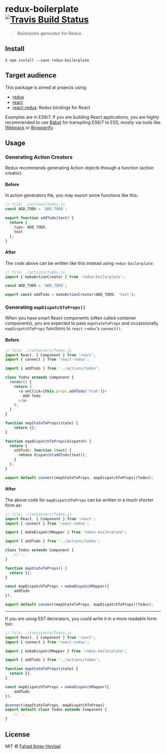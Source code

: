 # redux-boilerplate [![Travis Build Status](https://travis-ci.org/fahad19/redux-boilerplate.svg?branch=master)](https://travis-ci.org/fahad19/redux-boilerplate)

> Boilerplate generator for Redux

## Install

```
$ npm install --save redux-boilerplate
```

## Target audience

This package is aimed at projects using:

* [redux](https://github.com/rackt/redux)
* [react](https://github.com/facebook/react)
* [react-redux](https://github.com/rackt/react-redux): Redux bindings for React

Examples are in ES6/7. If you are building React applications, you are highly recommended to use [Babel](https://babeljs.io/) for transpiling ES6/7 to ES5, mostly via tools like [Webpack](https://github.com/webpack/webpack) or [Browserify](https://github.com/substack/node-browserify).

## Usage

### Generating Action Creators

Redux recommends generating Action objects through a function (action creator).

#### Before

In action generators file, you may export some functions like this:

```js
// file: ./actions/todos.js
const ADD_TODO = 'ADD_TODO';

export function addTodo(text) {
  return {
  	type: ADD_TODO,
  	text
  };
}
```

#### After

The code above can be written like this instead using `redux-boilerplate`:

```js
// file: ./actions/todos.js
import { makeActionCreator } from 'redux-boilerplate';

const ADD_TODO = 'ADD_TODO';

export const addTodo = makeActionCreator(ADD_TODO, 'text');
```

### Generating `mapDispatchToProps()`

When you have smart React components (often called container components), you are expected to pass `mapStateToProps` and occassionally `mapDispatchToProps` functions to `react-redux`'s `connect()`.

#### Before

```js
// file: ./containers/Todos.js
import React, { Component } from 'react';
import { connect } from 'react-redux';

import { addTodo } from '../actions/todos';

class Todos extends Component {
  render() {
    return (
      <a onClick={this.props.addTodo('blah')}>
        Add Todo
      </a>
    );
  }
}

function mapStateToProps(state) {
	return {};
}

function mapDispatchToProps(dispatch) {
  return {
    addTodo: function (text) {
      return dispatch(addTodo(text));
    }
  };
}

export default connect(mapStateToProps, mapDispatchToProps)(Todos);
```

#### After

The above code for `mapDispatchToProps` can be written in a much shorter form as:

```js
// file: ./containers/Todos.js
import React, { Component } from 'react';
import { connect } from 'react-redux';

import { makeDispatchMapper } from 'redux-boilerplate';

import { addTodo } from '../actions/todos';

class Todos extends Component {
	// ...
}

function mapStateToProps() {
  return {};
}

const mapDispatchToProps = makeDispatchMapper({
	addTodo
});

export default connect(mapStateToProps, mapDispatchToProps)(Todos);
```

---

If you are using ES7 decorators, you could write it in a more readable form too:

```js
// file: ./containers/Todos.js
import React, { Component } from 'react';
import { connect } from 'react-redux';

import { makeDispatchMapper } from 'redux-boilerplate';

import { addTodo } from '../actions/todos';

function mapStateToProps(state) {
  return {};
}

const mapDispatchToProps = makeDispatchMapper({
	addTodo
});

@connect(mapStateToProps, mapDispatchToProps)
export default class Todos extends Component {
	// ...
}
```

## License

MIT © [Fahad Ibnay Heylaal](http://fahad19.com)

